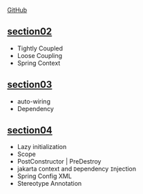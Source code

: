 [GitHub](https://github.com/in28minutes/master-spring-and-spring-boot)

## [section02](src/main/java/com/sample/springboot/section02)

- Tightly Coupled
- Loose Coupling
- Spring Context

## [section03](src/main/java/com/sample/springboot/section03)

- auto-wiring
- Dependency

## [section04](src/main/java/com/sample/springboot/section04)

- Lazy initialization
- Scope
- PostConstructor | PreDestroy
- jakarta `C`ontext and `D`ependency `I`njection
- Spring Config XML
- Stereotype Annotation
